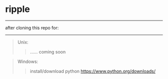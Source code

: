 # ripple

---

after cloning this repo for:

----
> Unix:
>> ...... coming soon 

> Windows:
>> install/download python https://www.python.org/downloads/
>> 